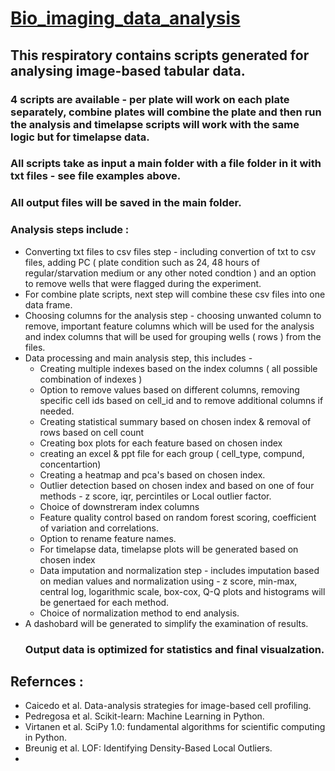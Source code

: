 # <ins>Bio_imaging_data_analysis</ins>
## This respiratory contains scripts generated for analysing image-based tabular data.
### 4 scripts are available - per plate will work on each plate separately, combine plates will combine the plate and then run the analysis and timelapse scripts will work with the same logic but for timelapse data. 
### All scripts take as input a main folder with a file folder in it with txt files - see file examples above. 
### All output files will be saved in the main folder.
### Analysis steps include : 
* Converting txt files to csv files step - including convertion of txt to csv files, adding PC ( plate condition such as 24, 48 hours of regular/starvation medium or any other noted condtion ) and an option to remove wells that were flagged during the experiment. 
* For combine plate scripts, next step will combine these csv files into one data frame. 
* Choosing columns for the analysis step - choosing unwanted column to remove, important feature columns which will be used for the analysis and index columns that will be used for grouping wells ( rows ) from the files. 
* Data processing and main analysis step, this includes -
  - Creating multiple indexes based on the index columns ( all possible combination of indexes )
  - Option to remove values based on different columns, removing specific cell ids based on cell_id and to remove additional columns if needed.
  - Creating statistical summary based on chosen index & removal of rows based on cell count
  - Creating box plots for each feature based on chosen index
  - creating an excel & ppt file for each group ( cell_type, compund, concentartion)
  - Creating a heatmap and pca's based on chosen index.
  - Outlier detection based on chosen index and based on one of four methods - z score, iqr, percintiles or Local outlier factor.
  - Choice of downstreram index columns
  - Feature quality control based on random forest scoring, coefficient of variation and correlations.
  - Option to rename feature names.
  - For timelapse data, timelapse plots will be generated based on chosen index
  - Data imputation and normalization step - includes imputation based on median values and normalization using - z score, min-max, central log, logarithmic scale, box-cox, Q-Q plots and histograms will be genertaed for each method.
  - Choice of normalization method to end analysis. 
* A dashobard will be generated to simplify the examination of results.
  ### Output data is optimized for statistics and final visualzation.



## Refernces : 
- Caicedo et al. Data-analysis strategies for image-based cell profiling.
- Pedregosa et al. Scikit-learn: Machine Learning in Python.
- Virtanen et al. SciPy 1.0: fundamental algorithms for scientific computing in Python.
- Breunig et al. LOF: Identifying Density-Based Local Outliers.
- 

